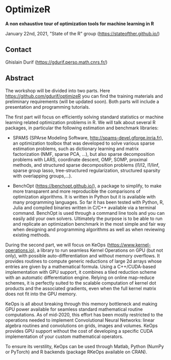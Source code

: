 # OptimizeR

**A non exhaustive tour of optimization tools for machine learning in R**

January 22nd, 2021, "State of the R" group (https://stateofther.github.io/)

## Contact

Ghislain Durif (https://gdurif.perso.math.cnrs.fr/)

## Abstract

The workshop will be divided into two parts. Here https://github.com/gdurif/optimizeR you can find the training materials and preliminary requirements (will be updated soon). Both parts will include a presentation and programming tutorials.

The first part will focus on efficiently solving standard statistics or machine learning related optimization problems in R. We will talk about several R packages, in particular the following estimation and benchmark libraries:

- SPAMS (SPArse Modeling Software, http://spams-devel.gforge.inria.fr), an optimization toolbox that was developed to solve various sparse estimation problems, such as dictionary learning and matrix factorization (NMF, sparse PCA, ...), but also sparse decomposition problems with LARS, coordinate descent, OMP, SOMP, proximal methods, and structured sparse decomposition problems (l1/l2, l1/linf, sparse group lasso, tree-structured regularization, structured sparsity with overlapping groups,...).

- BenchOpt (https://benchopt.github.io/), a package to simplify, to make more transparent and more reproducible the comparisons of optimization algorithms. It is written in Python but it is available with many programming languages. So far it has been tested with Python, R, Julia and compiled binaries written in C/C++ available via a terminal command. BenchOpt is used through a command line tools and you can easily add your own solvers. Ultimately the purpose is to be able to run and replicate an optimization benchmark in the most simple and fair way when designing and programming algorithms as well as when reviewing existing methods.

During the second part, we will focus on KeOps (https://www.kernel-operations.io), a library to run seamless Kernel Operations on GPU (but not only), with possible auto-differentiation and without memory overflows. It provides routines to compute generic reductions of large 2d arrays whose entries are given by a mathematical formula. Using a C++/CUDA-based implementation with GPU support, it combines a tiled reduction scheme with an automatic differentiation engine. Relying on online map-reduce schemes, it is perfectly suited to the scalable computation of kernel dot products and the associated gradients, even when the full kernel matrix does not fit into the GPU memory.

KeOps is all about breaking through this memory bottleneck and making GPU power available for seamless standard mathematical routine computations. As of mid-2020, this effort has been mostly restricted to the operations needed to implement Convolutional Neural Networks: linear algebra routines and convolutions on grids, images and volumes. KeOps provides GPU support without the cost of developing a specific CUDA implementation of your custom mathematical operators.

To ensure its verstility, KeOps can be used through Matlab, Python (NumPy or PyTorch) and R backends (package RKeOps available on CRAN).
